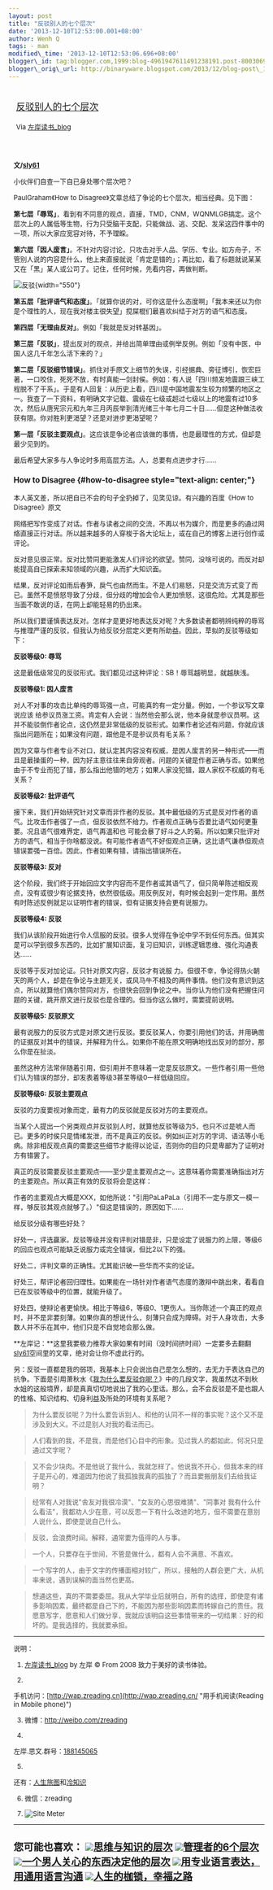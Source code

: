 ```yaml
--- 
layout: post 
title: "反驳别人的七个层次" 
date: '2013-12-10T12:53:00.001+08:00' 
author: Wenh Q
tags: - man
modified\_time: '2013-12-10T12:53:06.696+08:00' 
blogger\_id: tag:blogger.com,1999:blog-4961947611491238191.post-8003069581104841350
blogger\_orig\_url: http://binaryware.blogspot.com/2013/12/blog-post\_1329.html
---
```

<div style="margin: 10px; padding: 5px;">

<div style="font-size: 18px;">

[反驳别人的七个层次](http://zreading.cn.feedsportal.com/c/35042/f/647833/s/349b79a7/sc/38/l/0L0Szreading0Bcn0Carchives0C41370Bhtml/story01.htm)

</div>

<div style="font-size: 13px;">

Via [左岸读书\_blog](http://www.zreading.cn/)

</div>

</div>

<div style="font-size: 13px; padding: 15px 0 10px 10px;">

**文/[sly61](http://852986968.qzone.qq.com/)**

小伙伴们自查一下自已身处哪个层次吧？

PaulGraham《How to
Disagree》文章总结了争论的七个层次，相当经典。见下图：

**第七层「辱骂」**，看到有不同意的观点，直接，TMD，CNM，WQNMLGB搞定。这个层次上的人属低等生物，行为只受脑干支配，只能做战、逃、交配、发呆这四件事中的一项，所以大家应宽容对待，不予理睬。

**第六层「因人废言」**。不针对内容讨论，只攻击对手人品、学历、专业。如方舟子，不管别人说的内容是什么，他上来直接就说「肯定是错的」；再比如，看了标题就说某某又在「黑」某人或公司了。记住，任何时候，先看内容，再做判断。

![反驳](http://www.zreading.net/wp-content/uploads/2013/12/fanbo.jpg){width="550"}

**第五层「批评语气和态度」**。「就算你说的对，可你这是什么态度啊」「我本来还以为你是个理性的人，现在我对楼主很失望」搅屎棍们最喜欢纠结于对方的语气和态度。

**第四层「无理由反对」**。例如「我就是反对转基因」。

**第三层「反驳」**，提出反对的观点，并给出简单理由或例举反例。例如「没有中医，中国人这几千年怎么活下来的？」

**第二层「反驳细节错误」**。抓住对手原文上细节的失误，引经据典、旁征博引，恢宏巨著，一口咬住，死死不放，有时真能一剑封侯。例如：有人说「四川频发地震跟三峡工程脱不了干系」。于是有人回复：从历史上看，四川是中国地震发生较为频繁的地区之一。我查了一下资料，有明确文字记载、震级在七级或超过七级以上的地震有过10多次，然后从唐宪宗元和九年三月丙辰举到清光绪三十年七月二十日……但是这种做法收获有限。你对胜利更渴望？还是对进步更渴望呢？

**第一层「反驳主要观点」**。这应该是争论者应该做的事情，也是最理性的方式，但却是最少见到的。

最后希望大家多与人争论时多用高层方法。人，总要有点进步才行……

### **How to Disagree** {#how-to-disagree style="text-align: center;"}

本人英文差，所以把自已不会的句子全扔掉了，见笑见谅。有兴趣的百度《How to
Disagree》原文

网络把写作变成了对话。作者与读者之间的交流，不再以书为媒介，而是更多的通过网络直接正行对话。所以越来越多的人穿梭于各大论坛上，或在自己的博客上进行创作或评论。

反对意见很正常。反对比赞同更能激发人们评论的欲望。赞同，没啥可说的。而反对却能提高自已探索未知领域的兴趣，从而扩大知识面。

结果，反对评论如雨后春笋，戾气也由然而生。不是人们易怒，只是交流方式变了而已。虽然不是愤怒导致了分歧，但分歧的增加会令人更加愤怒，这很危险。尤其是那些当面不敢说的话，在网上却能轻易的扔出来。

所以我们要谨慎表达反对。怎样才是更好地表达反对呢？大多数读者都明辨纯粹的辱骂与推理严谨的反驳，但我认为给反驳分层定义更有所助益。因此，草拟的反驳等级如下：

**反驳等级0: 辱骂**

这是最低级常见的反驳形式。我们都见过这种评论：SB！辱骂越明显，就越肤浅。

**反驳等级1: 因人废言**

对人不对事的攻击比单纯的辱骂强一点，可能真的有一定分量。例如，一个参议写文章说应该
给参议员涨工资。肯定有人会说：当然他会那么说，他本身就是参议员啊。这并不能驳倒作者论点，这仍然是非常低级的反驳形式。如果作者论述有问题，你就应该指出问题所在；如果没有问题，跟他是不是参议员有毛关系？

因为文章与作者专业不对口，就认定其内容没有权威，是因人废言的另一种形式——而且是最操蛋的一种，因为好主意往往来自旁观者。问题的关键是作者正确与否。如果他由于不专业而犯了错，那么指出他错的地方；如果人家没犯错，跟人家权不权威的有毛关系？

**反驳等级2: 批评语气**

接下来，我们开始研究针对文章而非作者的反驳。其中最低级的方式是反对作者的语气。比攻击作者强了一点，但反驳依然不给力。作者观点正确与否要比语气如何更重要。况且语气很难界定，语气再温和也
可能会暴了好斗之人的菊。所以如果只批评对方的语气，相当于你啥都没说。有可能作者语气不好但观点正确，这比语气谦恭但观点错误要强一百倍。因此，作者如果有错，请指出错误所在。

**反驳等级3: 反对**

这个阶段，我们终于开始回应文字内容而不是作者或其语气了，但只简单陈述相反观点，没有或很少有论据支持，依然很低级。用反例反对，有时候会起到一定作用。虽然有时陈述反例就足以证明作者的错误，但有证据支持会更有说服力。

**反驳等级4: 反驳**

我们从该阶段开始进行令人信服的反驳。很多人觉得在争论中学不到任何东西。但其实是可以学到很多东西的，比如扩展知识面，复习旧知识，训练逻辑思维、强化沟通表达……

反驳等于反对加论证。只针对原文内容，反驳才有说服
力。但很不幸，争论得热火朝天的两个人，却是在争论与主题无关，或风马牛不相及的两件事情。他们没有意识到这点，所以就算他们偶尔赞同对方，也很快会回到争论之中。当你认为他们没有把握住问题的关键，跳开原文进行反驳也是合理的。但当你这么做时，需要提前说明。

**反驳等级5: 反驳原文**

最有说服力的反驳方式是对原文进行反驳。要反驳某人，你要引用他们的话，并用确凿的证据反对其中的错误，并解释为什么。如果你不能在原文明确地找出反对的部分，那么你是在扯淡。

虽然这种方法常伴随着引用，但引用并不意味着一定是反驳原文。一些作者引用一些他们认为错误的部分，却发表着等级3甚至等级0一样低级回应。

**反驳等级6: 反驳主要观点**

反驳的力度要视对象而定，最有力的反驳就是反驳对方的主要观点。

当某个人提出一个另类观点并反驳别人时，就算他反驳等级为5，也只不过是唬人而已。更多的时侯只是情绪发泄，而不是真正的反驳。例如纠正对方的字词、语法等小毛病。除非相反观点真的需要这些细节才能得以论证，否则你的目的只是卑鄙为了证明对方有错罢了。

真正的反驳需要反驳主要观点——至少是主要观点之一。这意味着你需要准确指出对方的主要观点。所以真正有效的反驳将会是这样：

作者的主要观点大概是XXX，如他所说："引用PaLaPaLa（引用不一定与原文一模一样，够反驳其观点就够了。）"但这是错误的，原因如下……

给反驳分级有哪些好处？

好处一，评选赢家。反驳等级并没有评判对错是非，只是设定了说服力的上限，等级6的回应也观点可能缺乏说服力或完全错误，但比2以下的强。

好处二，评判文章的正确性。尤其能识破一些华而不实的论证。

好处三，帮评论者回归理性。如果能在一场针对作者语气态度的激辩中跳出来，看看自已在反驳等级中的位置，就能升级了。

好处四，使辩论者更愉快。相比于等级6，等级0、1更伤人。当你陈述一个真正的观点时，并不是非要刻薄。如果你真的想说什么，刻薄只会成为障碍。对于人身攻击，大多数人并不乐在其中，他们只是不自觉地会那么做。



**左岸记：**这里我要极力推荐大家如果有时间（没时间挤时间）一定要多去翻翻[sly61](http://852986968.qzone.qq.com/)空间里的文章，绝对会让你不虚此行的。

另：反驳一直都是我的弱项，我基本上只会说出自己是怎么想的，去无力于表达自己的抗争。下面是引用萧秋水《[我为什么要反驳你呢？](http://www.xiaoqiushui.com/archives/8148)》中的几段文字，我虽然达不到秋水姐的这般境界，却是真真切切地说出了我的心里话。那么，会不会反驳是不是也跟人的性格、知识结构、切身利益及所处的环境有关系呢？

> 为什么要反驳呢？为什么要告诉别人、和他的认同不一样的事实呢？这个又不是涉及到大义。不过是别人对我的看法而已。

> 人们看到的我，不是我，而是他们心目中的形象。见过我人的都如此，何况只是通过文字呢？

> 又不会少块肉。不是他说了我什么，我就怎样了。他说我不开心，但我本来的样子是开心的，难道因为他说了我孤独我真的孤独了？而且要搬朋友们去给我证明？

> 经常有人对我说"舍友对我很冷漠"、"女友的心思很难猜"、"同事对
> 我有什么什么看法"，我都劝人少在意，可以反思一下有什么改进的地方，但不需要在意别人说什么，即使是说自己什么。

> 反驳，会浪费时间。解释，通常要为值得的人与事。

> 一个人，只要存在于世间，不管是做什么，都有人会不满意、不喜欢。

> 一个写字的人，由于文字的传播面相对较广，所以，接触的人群会更广大，从机率来说，遇到误解的面当然也更高。

> 想通这些，真的不需要委屈。我从大学毕业后就明白，所有的选择，即使是有诸多影响因素，最终都是自己下的，不能因为那些影响因素而转嫁自己的责任。我愿意写字，愿意和人们做分享，我就应该明白这些事情带来的一切结果：好的和坏的。是我选择的，我就要承担。

------------------------------------------------------------------------

说明：

1. [左岸读书\_blog](http://zreading.cn/) by 左岸 © From 2008
致力于美好的读书体验。

2.
手机访问：[http://wap.zreading.cn](http://wap.zreading.cn/ "用手机阅读(Reading in Mobile phone)")

3. 微博：<http://weibo.com/zreading>

4.
左岸.思文.群号：[188145065](http://www.zreading.cn/siwen/siwen.html "一个喜欢思考、学习、共享、交流的文化角。")

5.
还有：[人生旅图](http://www.zreading.net/ "人生旅图")和[冷知识](http://www.zreading.net/lenzhishi "冷知识")

6. 微信：zreading

7. ![Site Meter](http://s12.sitemeter.com/meter.asp?site=s12zxfclz)

  ----------------------------------------------------------------------------------------------------------------------------------------------------------------------------------------------------------------------------------------------------------------------------
  **您可能也喜欢：**
  ![](http://static.wumii.cn/images/widget/widget_solidPoint.gif)[思维与知识的层次](http://app.wumii.com/ext/redirect?url=http%3A%2F%2Fwww.zreading.cn%2Farchives%2F1951.html&from=http%3A%2F%2Fwww.zreading.cn%2Farchives%2F4137.html)
  ![](http://static.wumii.cn/images/widget/widget_solidPoint.gif)[管理者的6个层次](http://app.wumii.com/ext/redirect?url=http%3A%2F%2Fwww.zreading.cn%2Farchives%2F1100.html&from=http%3A%2F%2Fwww.zreading.cn%2Farchives%2F4137.html)
  ![](http://static.wumii.cn/images/widget/widge%20%20%20t_solidPoint.gif)[一个男人关心的东西决定他的层次](http://app.wumii.com/ext/redirect?url=http%3A%2F%2Fwww.zreading.cn%2Farchives%2F1713.html&from=http%3A%2F%2Fwww.zreading.cn%2Farchives%2F4137.html)
  ![](http://static.wumii.cn/images/widget/widget_solidPoint.gif)[用专业语言表达，用通用语言沟通](http://app.wumii.com/ext/redirect?url=http%3A%2F%2Fwww.zreading.cn%2Farchives%2F3637.html&from=http%3A%2F%2Fwww.zreading.cn%2Farchives%2F4137.html)
  ![](http://static.wumii.cn/images/widget/widget_solidPoint.gif)[人生的枷锁，幸福之路](https://www.blogger.com/ht%20%20%20tp://app.wumii.com/ext/redirect?url=http%3A%2F%2Fwww.zreading.cn%2Farchives%2F3523.html&from=http%3A%2F%2Fwww.zreading.cn%2Farchives%2F4137.html)
  ----------------------------------------------------------------------------------------------------------------------------------------------------------------------------------------------------------------------------------------------------------------------------

</div>
